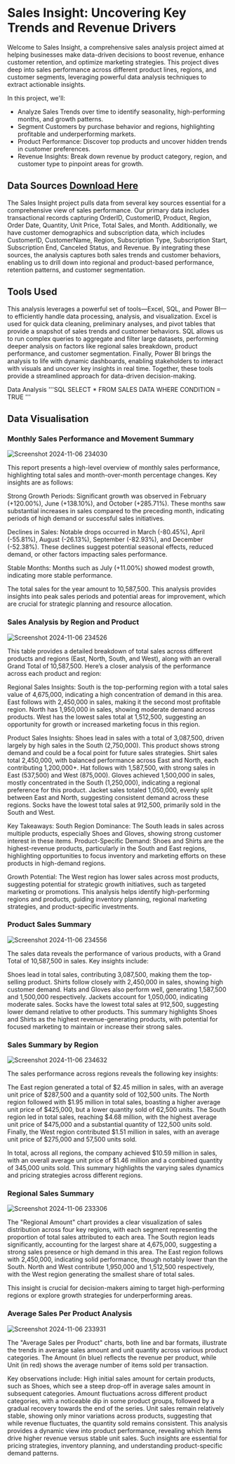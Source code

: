 # Sales Insight: Uncovering Key Trends and Revenue Drivers
Welcome to Sales Insight, a comprehensive sales analysis project aimed at helping businesses make data-driven decisions to boost revenue, enhance customer retention, and optimize marketing strategies. This project dives deep into sales performance across different product lines, regions, and customer segments, leveraging powerful data analysis techniques to extract actionable insights. 

In this project, we'll:
- Analyze Sales Trends over time to identify seasonality, high-performing months, and growth patterns.
- Segment Customers by purchase behavior and regions, highlighting profitable and underperforming markets.
 - Product Performance: Discover top products and uncover hidden trends in customer preferences.
- Revenue Insights: Break down revenue by product category, region, and customer type to pinpoint areas for growth.

## Data Sources [Download Here](https://www.microsoft.com)
The Sales Insight project pulls data from several key sources essential for a comprehensive view of sales performance. Our primary data includes transactional records capturing OrderID, CustomerID, Product, Region, Order Date, Quantity, Unit Price, Total Sales, and Month. Additionally, we have customer demographics and subscription data, which includes CustomerID, CustomerName, Region, Subscription Type, Subscription Start, Subscription End, Canceled Status, and Revenue. By integrating these sources, the analysis captures both sales trends and customer behaviors, enabling us to drill down into regional and product-based performance, retention patterns, and customer segmentation.

## Tools Used 
This analysis leverages a powerful set of tools—Excel, SQL, and Power BI—to efficiently handle data processing, analysis, and visualization. Excel is used for quick data cleaning, preliminary analyses, and pivot tables that provide a snapshot of sales trends and customer behaviors. SQL allows us to run complex queries to aggregate and filter large datasets, performing deeper analysis on factors like regional sales breakdown, product performance, and customer segmentation. Finally, Power BI brings the analysis to life with dynamic dashboards, enabling stakeholders to interact with visuals and uncover key insights in real time. Together, these tools provide a streamlined approach for data-driven decision-making.

Data Analysis
'''SQL
SELECT * FROM SALES DATA
WHERE CONDITION = TRUE
'''

## Data Visualisation

### Monthly Sales Performance and Movement Summary
![Screenshot 2024-11-06 234030](https://github.com/user-attachments/assets/5f9a0a6e-ec3d-4ef1-8681-27ef2e47feb4)

This report presents a high-level overview of monthly sales performance, highlighting total sales and month-over-month percentage changes. Key insights are as follows:

Strong Growth Periods: Significant growth was observed in February (+120.00%), June (+138.10%), and October (+285.71%). These months saw substantial increases in sales compared to the preceding month, indicating periods of high demand or successful sales initiatives.

Declines in Sales: Notable drops occurred in March (-80.45%), April (-55.81%), August (-26.13%), September (-82.93%), and December (-52.38%). These declines suggest potential seasonal effects, reduced demand, or other factors impacting sales performance.

Stable Months: Months such as July (+11.00%) showed modest growth, indicating more stable performance.

The total sales for the year amount to 10,587,500. This analysis provides insights into peak sales periods and potential areas for improvement, which are crucial for strategic planning and resource allocation.

### Sales Analysis by Region and Product
![Screenshot 2024-11-06 234526](https://github.com/user-attachments/assets/0877c53f-47e3-414d-8c2f-fb2f56897eea)

This table provides a detailed breakdown of total sales across different products and regions (East, North, South, and West), along with an overall Grand Total of 10,587,500. Here’s a closer analysis of the performance across each product and region:

Regional Sales Insights:
South is the top-performing region with a total sales value of 4,675,000, indicating a high concentration of demand in this area.
East follows with 2,450,000 in sales, making it the second most profitable region.
North has 1,950,000 in sales, showing moderate demand across products.
West has the lowest sales total at 1,512,500, suggesting an opportunity for growth or increased marketing focus in this region.

Product Sales Insights:
Shoes lead in sales with a total of 3,087,500, driven largely by high sales in the South (2,750,000). This product shows strong demand and could be a focal point for future sales strategies.
Shirt sales total 2,450,000, with balanced performance across East and North, each contributing 1,200,000+.
Hat follows with 1,587,500, with strong sales in East (537,500) and West (875,000).
Gloves achieved 1,500,000 in sales, mostly concentrated in the South (1,250,000), indicating a regional preference for this product.
Jacket sales totaled 1,050,000, evenly split between East and North, suggesting consistent demand across these regions.
Socks have the lowest total sales at 912,500, primarily sold in the South and West.

Key Takeaways:
South Region Dominance: The South leads in sales across multiple products, especially Shoes and Gloves, showing strong customer interest in these items.
Product-Specific Demand: Shoes and Shirts are the highest-revenue products, particularly in the South and East regions, highlighting opportunities to focus inventory and marketing efforts on these products in high-demand regions.

Growth Potential: The West region has lower sales across most products, suggesting potential for strategic growth initiatives, such as targeted marketing or promotions.
This analysis helps identify high-performing regions and products, guiding inventory planning, regional marketing strategies, and product-specific investments.

### Product Sales Summary
![Screenshot 2024-11-06 234556](https://github.com/user-attachments/assets/4bb6abab-982d-44a1-96cb-f9fe8d7d690c)

The sales data reveals the performance of various products, with a Grand Total of 10,587,500 in sales. Key insights include:

Shoes lead in total sales, contributing 3,087,500, making them the top-selling product.
Shirts follow closely with 2,450,000 in sales, showing high customer demand.
Hats and Gloves also perform well, generating 1,587,500 and 1,500,000 respectively.
Jackets account for 1,050,000, indicating moderate sales.
Socks have the lowest total sales at 912,500, suggesting lower demand relative to other products.
This summary highlights Shoes and Shirts as the highest revenue-generating products, with potential for focused marketing to maintain or increase their strong sales.

### Sales Summary by Region
![Screenshot 2024-11-06 234632](https://github.com/user-attachments/assets/1bb82e7d-8e65-4420-a89f-551d9d68985b)

The sales performance across regions reveals the following key insights:

The East region generated a total of $2.45 million in sales, with an average unit price of $287,500 and a quantity sold of 102,500 units. The North region followed with $1.95 million in total sales, boasting a higher average unit price of $425,000, but a lower quantity sold of 62,500 units. The South region led in total sales, reaching $4.68 million, with the highest average unit price of $475,000 and a substantial quantity of 122,500 units sold. Finally, the West region contributed $1.51 million in sales, with an average unit price of $275,000 and 57,500 units sold.

In total, across all regions, the company achieved $10.59 million in sales, with an overall average unit price of $1.46 million and a combined quantity of 345,000 units sold. This summary highlights the varying sales dynamics and pricing strategies across different regions.

### Regional Sales Summary
![Screenshot 2024-11-06 233306](https://github.com/user-attachments/assets/57257066-e960-47b8-a117-36f72cbbe2d5)

The "Regional Amount" chart provides a clear visualization of sales distribution across four key regions, with each segment representing the proportion of total sales attributed to each area. The South region leads significantly, accounting for the largest share at 4,675,000, suggesting a strong sales presence or high demand in this area. The East region follows with 2,450,000, indicating solid performance, though notably lower than the South. North and West contribute 1,950,000 and 1,512,500 respectively, with the West region generating the smallest share of total sales.

This insight is crucial for decision-makers aiming to target high-performing regions or explore growth strategies for underperforming areas.

### Average Sales Per Product Analysis
![Screenshot 2024-11-06 233931](https://github.com/user-attachments/assets/1184510e-e6e2-4365-a5fe-dc618038760f)

The "Average Sales per Product" charts, both line and bar formats, illustrate the trends in average sales amount and unit quantity across various product categories. The Amount (in blue) reflects the revenue per product, while Unit (in red) shows the average number of items sold per transaction.

Key observations include:
High initial sales amount for certain products, such as Shoes, which see a steep drop-off in average sales amount in subsequent categories.
Amount fluctuations across different product categories, with a noticeable dip in some product groups, followed by a gradual recovery towards the end of the series.
Unit sales remain relatively stable, showing only minor variations across products, suggesting that while revenue fluctuates, the quantity sold remains consistent.
This analysis provides a dynamic view into product performance, revealing which items drive higher revenue versus stable unit sales. Such insights are essential for pricing strategies, inventory planning, and understanding product-specific demand patterns.

